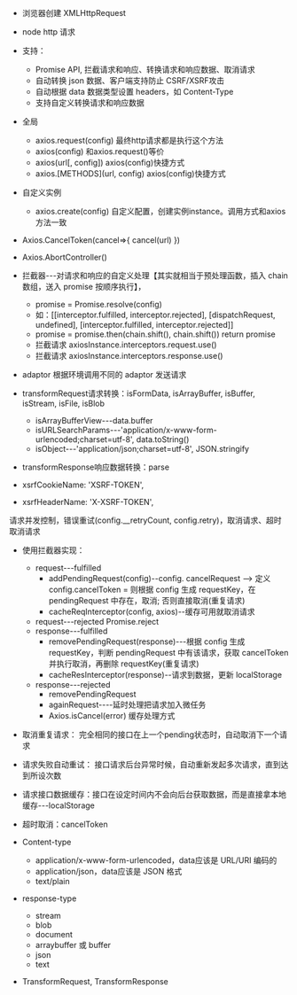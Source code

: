 + 浏览器创建 XMLHttpRequest
+ node http 请求

+ 支持：
  + Promise API, 拦截请求和响应、转换请求和响应数据、取消请求
  + 自动转换 json 数据、客户端支持防止 CSRF/XSRF攻击
  + 自动根据 data 数据类型设置 headers，如 Content-Type
  + 支持自定义转换请求和响应数据
+ 全局
  + axios.request(config) 最终http请求都是执行这个方法
  + axios(config) 和axios.request()等价
  + axios(url[, config]) axios(config)快捷方式
  + axios.[METHODS](url, config) axios(config)快捷方式
+ 自定义实例
  + axios.create(config) 自定义配置，创建实例instance。调用方式和axios方法一致
+ Axios.CancelToken(cancel=>{ cancel(url) })
+ Axios.AbortController()
+ 拦截器---对请求和响应的自定义处理【其实就相当于预处理函数，插入 chain 数组，送入 promise 按顺序执行】，
  + promise = Promise.resolve(config)
  + 如：[[interceptor.fulfilled, interceptor.rejected], [dispatchRequest, undefined], [interceptor.fulfilled, interceptor.rejected]]
  + promise = promise.then(chain.shift(), chain.shift()) return promise
  + 拦截请求 axiosInstance.interceptors.request.use()
  + 拦截请求 axiosInstance.interceptors.response.use()
+ adaptor 根据环境调用不同的 adaptor 发送请求
+ transformRequest请求转换：isFormData, isArrayBuffer, isBuffer, isStream, isFile, isBlob
  + isArrayBufferView---data.buffer
  + isURLSearchParams---'application/x-www-form-urlencoded;charset=utf-8', data.toString()
  + isObject---'application/json;charset=utf-8', JSON.stringify
+ transformResponse响应数据转换：parse
+ xsrfCookieName: 'XSRF-TOKEN',
+ xsrfHeaderName: 'X-XSRF-TOKEN',


请求并发控制，错误重试(config.__retryCount, config.retry)，取消请求、超时取消请求

+ 使用拦截器实现：
  + request---fulfilled
    + addPendingRequest(config)--config. cancelRequest --> 定义 config.cancelToken = 则根据 config 生成 requestKey，在 pendingRequest 中存在，取消; 否则直接取消(重复请求)
    + cacheReqInterceptor(config, axios)--缓存可用就取消请求
  + request---rejected Promise.reject
  + response---fulfilled
    + removePendingRequest(response)---根据 config 生成 requestKey，判断 pendingRequest 中有该请求，获取 cancelToken并执行取消，再删除 requestKey(重复请求)
    + cacheResInterceptor(response)--请求到数据，更新 localStorage
  + response---rejected
    + removePendingRequest
    + againRequest----延时处理把请求加入微任务
    + Axios.isCancel(error) 缓存处理方式


+ 取消重复请求： 完全相同的接口在上一个pending状态时，自动取消下一个请求
+ 请求失败自动重试： 接口请求后台异常时候，自动重新发起多次请求，直到达到所设次数
+ 请求接口数据缓存：接口在设定时间内不会向后台获取数据，而是直接拿本地缓存---localStorage
+ 超时取消：cancelToken

+ Content-type
  + application/x-www-form-urlencoded，data应该是 URL/URI 编码的
  + application/json，data应该是 JSON 格式
  + text/plain
+ response-type
  + stream
  + blob
  + document
  + arraybuffer 或 buffer
  + json
  + text
+ TransformRequest, TransformResponse
